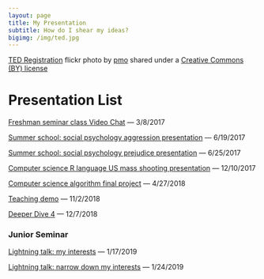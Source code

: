 ```yaml
---
layout: page
title: My Presentation
subtitle: How do I shear my ideas?
bigimg: /img/ted.jpg
---
```


<a title="TED Registration" href="https://flickr.com/photos/pmo/413424395">TED Registration</a> flickr photo by <a href="https://flickr.com/people/pmo">pmo</a> shared under a <a href="https://creativecommons.org/licenses/by/2.0/">Creative Commons (BY) license</a>

# Presentation List

[Freshman seminar class Video Chat](presentations/videoChat_2017.html) &mdash; 3/8/2017

[Summer school: social psychology aggression presentation](presentations/Aggression_2017_Summer.html) &mdash; 6/19/2017

[Summer school: social psychology prejudice presentation](presentations/Prejudice_2017_Summer.html) &mdash; 6/25/2017

[Computer science R language US mass shooting presentation](us_mass_shooting.html) &mdash; 12/10/2017

[Computer science algorithm final project](presentations/cs250.html) &mdash; 4/27/2018

[Teaching demo](presentations/edu_teaching_demo.html) &mdash; 11/2/2018

[Deeper Dive 4](presentations/edu_cross_compare.html) &mdash; 12/7/2018

### Junior Seminar

[Lightning talk: my interests](presentations/cs_interests.html) &mdash; 1/17/2019

[Lightning talk: narrow down my interests](presentations/interests_narrow.html) &mdash; 1/24/2019
